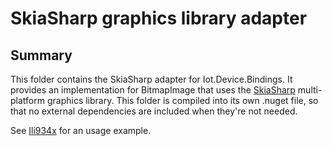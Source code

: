 ﻿# SkiaSharp graphics library adapter

## Summary

This folder contains the SkiaSharp adapter for Iot.Device.Bindings. It provides an implementation for BitmapImage that uses the
[SkiaSharp](https://github.com/mono/SkiaSharp) multi-platform graphics library. This folder is compiled into its own .nuget file, so that no external dependencies
are included when they're not needed.

See [Ili934x](../Ili934x/Readme.md) for an usage example.
